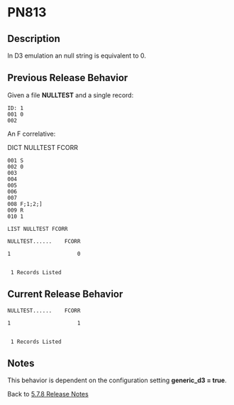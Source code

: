 # PN813

<PageHeader />

## Description

In D3 emulation an null string is equivalent to 0.

## Previous Release Behavior

Given a file **NULLTEST** and a single record:

```
ID: 1
001 0
002
```

An F correlative:

DICT NULLTEST FCORR
```
001 S
002 0
003
004
005
006
007
008 F;1;2;]
009 R
010 1
```

```
LIST NULLTEST FCORR

NULLTEST......    FCORR

1                     0


 1 Records Listed
```
## Current Release Behavior
```
NULLTEST......    FCORR

1                     1


 1 Records Listed
```
## Notes
This behavior is dependent on the configuration setting **generic_d3 = true**. 

Back to [5.7.8 Release Notes](../5.7.8/README.md)
  
<PageFooter />

